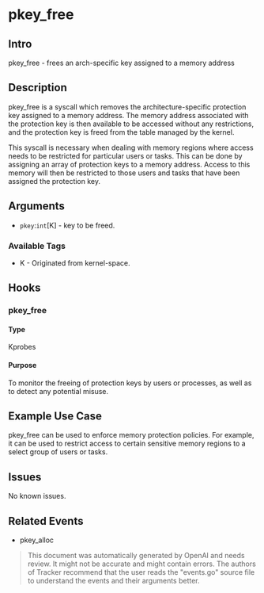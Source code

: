 
# pkey_free

## Intro
pkey_free - frees an arch-specific key assigned to a memory address

## Description
pkey_free is a syscall which removes the architecture-specific protection key
assigned to a memory address. The memory address associated with the protection
key is then available to be accessed without any restrictions, and the
protection key is freed from the table managed by the kernel.

This syscall is necessary when dealing with memory regions where access needs
to be restricted for particular users or tasks. This can be done by assigning
an array of protection keys to a memory address. Access to this memory will
then be restricted to those users and tasks that have been assigned the
protection key.

## Arguments
* `pkey`:`int`[K] - key to be freed.

### Available Tags
* K - Originated from kernel-space.

## Hooks
### pkey_free
#### Type
Kprobes
#### Purpose
To monitor the freeing of protection keys by users or processes, as well as to detect any potential misuse.

## Example Use Case
pkey_free can be used to enforce memory protection policies. For example, it
can be used to restrict access to certain sensitive memory regions to a
select group of users or tasks.

## Issues
No known issues.

## Related Events
* pkey_alloc

> This document was automatically generated by OpenAI and needs review. It might
> not be accurate and might contain errors. The authors of Tracker recommend that
> the user reads the "events.go" source file to understand the events and their
> arguments better.

